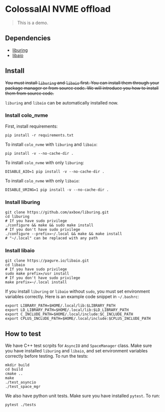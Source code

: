 # ColossalAI NVME offload

> This is a demo.

## Dependencies

- [liburing](https://github.com/axboe/liburing)
- [libaio](https://pagure.io/libaio)

## Install

~~You must install `liburing` and `libaio` first. You can install them through your package manager or from source code. We will introduce you how to install them from source code.~~

`liburing` and `libaio` can be automatically installed now.

### Install colo_nvme

First, install requirements:
```shell
pip install -r requirements.txt
```

To install `colo_nvme` with `liburing` and `libaio`:
```shell
pip install -v --no-cache-dir .
```

To install `colo_nvme` with only `liburing`:
```shell
DISABLE_AIO=1 pip install -v --no-cache-dir .
```

To install `colo_nvme` with only `libaio`:
```shell
DISABLE_URING=1 pip install -v --no-cache-dir .
```

### Install liburing
```shell
git clone https://github.com/axboe/liburing.git
cd liburing
# If you have sudo privilege
./configure && make && sudo make install
# If you don't have sudo privilege
./configure --prefix=~/.local && make && make install
# "~/.local" can be replaced with any path
```

### Install libaio
```shell
git clone https://pagure.io/libaio.git
cd libaio
# If you have sudo privilege
sudo make prefix=/usr install
# If you don't have sudo privilege
make prefix=~/.local install
```

If you install `liburing` or `libaio` without `sudo`, you must set environment variables correctly. Here is an example code snippet in `~/.bashrc`:
```shell
export LIBRARY_PATH=$HOME/.local/lib:$LIBRARY_PATH
export LD_LIBRARY_PATH=$HOME/.local/lib:$LD_LIBRARY_PATH
export C_INCLUDE_PATH=$HOME/.local/include:$C_INCLUDE_PATH
export CPLUS_INCLUDE_PATH=$HOME/.local/include:$CPLUS_INCLUDE_PATH
```

## How to test

We have C++ test scrpits for `AsyncIO` and `SpaceManager` class. Make sure you have installed `liburing` and `libaio`, and set environment variables correctly before testing. To run the tests:

```shell
mkdir build
cd build
cmake ..
make
./test_asyncio
./test_space_mgr
```

We also have python unit tests. Make sure you have installed `pytest`. To run:

```shell
pytest ./tests
```